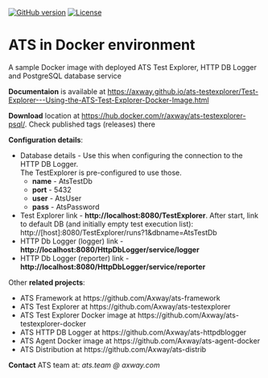 [![GitHub version](https://badge.fury.io/gh/Axway%2Fats-testexplorer.svg)](https://badge.fury.io/gh/Axway%2Fats-testexplorer)
[![License](https://img.shields.io/badge/License-Apache%202.0-blue.svg)](https://opensource.org/licenses/Apache-2.0)
# ATS in Docker environment
A sample Docker image with deployed ATS Test Explorer, HTTP DB Logger and PostgreSQL database service

**Documentaion** is available at https://axway.github.io/ats-testexplorer/Test-Explorer---Using-the-ATS-Test-Explorer-Docker-Image.html 

**Download** location at https://hub.docker.com/r/axway/ats-testexplorer-psql/. Check published tags (releases) there

**Configuration details**:
<ul>
  <li>Database details - Use this when configuring the connection to the HTTP DB Logger.</br>The TestExplorer is pre-configured to use those.
    <ul>
      <li><strong>name</strong> - AtsTestDb</li>
      <li><strong>port</strong> - 5432</li>
      <li><strong>user</strong> - AtsUser</li>
      <li><strong>pass</strong> - AtsPassword</li>
    </ul>
  </li>
  <li>Test Explorer link - <strong>http://localhost:8080/TestExplorer</strong>. After start, link to default DB (and initially empty test execution list): http://[host]:8080/TestExplorer/runs?1&dbname=AtsTestDb</li>
  <li>HTTP Db Logger (logger) link - <strong>http://localhost:8080/HttpDbLogger/service/logger</strong></li>
  <li>HTTP Db Logger (reporter) link - <strong>http://localhost:8080/HttpDbLogger/service/reporter</strong></li>
</ul>



Other **related projects**:
<ul>
  <li>ATS Framework at https://github.com/Axway/ats-framework</li>
  <li>ATS Test Explorer at https://github.com/Axway/ats-testexplorer</li>
  <li>ATS Test Explorer Docker image at https://github.com/Axway/ats-testexplorer-docker</li>
  <li>ATS HTTP DB Logger at https://github.com/Axway/ats-httpdblogger</li>
  <li>ATS Agent Docker image at https://github.com/Axway/ats-agent-docker</li>
  <li>ATS Distribution at https://github.com/Axway/ats-distrib</li>
</ul>

**Contact** ATS team at: _ats.team_  _@_ _axway.com_

